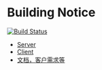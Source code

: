 # Building Notice

[![Build Status](http://www.gasfjd.cn:8081/job/BuildingNotice/badge/icon)](http://www.gasfjd.cn:8081/job/BuildingNotice/)

* [Server](server)
* [Client](client)
* [文档，客户需求等](doc)

